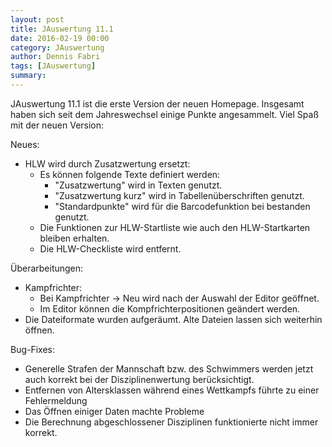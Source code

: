 ```yaml
---
layout: post
title: JAuswertung 11.1
date: 2016-02-19 00:00
category: JAuswertung
author: Dennis Fabri
tags: [JAuswertung]
summary: 
---
```


JAuswertung 11.1 ist die erste Version der neuen Homepage. Insgesamt haben sich seit dem Jahreswechsel einige Punkte
angesammelt. Viel Spaß mit der neuen Version:

Neues:

- HLW wird durch Zusatzwertung ersetzt:
  - Es können folgende Texte definiert werden:
    - "Zusatzwertung" wird in Texten genutzt.
    - "Zusatzwertung kurz" wird in Tabellenüberschriften genutzt.
    - "Standardpunkte" wird für die Barcodefunktion bei bestanden genutzt.
  - Die Funktionen zur HLW-Startliste wie auch den HLW-Startkarten bleiben erhalten.
  - Die HLW-Checkliste wird entfernt.

Überarbeitungen:

- Kampfrichter:
  - Bei Kampfrichter -> Neu wird nach der Auswahl der Editor geöffnet.
  - Im Editor können die Kompfrichterpositionen geändert werden.
- Die Dateiformate wurden aufgeräumt. Alte Dateien lassen sich weiterhin öffnen.

Bug-Fixes:

- Generelle Strafen der Mannschaft bzw. des Schwimmers werden jetzt auch korrekt bei der Disziplinenwertung berücksichtigt.
- Entfernen von Altersklassen während eines Wettkampfs führte zu einer Fehlermeldung
- Das Öffnen einiger Daten machte Probleme
- Die Berechnung abgeschlossener Disziplinen funktionierte nicht immer korrekt.
